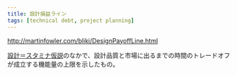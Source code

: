 ```yaml
---
title: 設計損益ライン
tags: [technical debt, project planning]
---
```


http://martinfowler.com/bliki/DesignPayoffLine.html

[設計＝スタミナ仮説](/DesignStaminaHypothesis)のなかで、設計品質と市場に出るまでの時間のトレードオフが成立する機能量の上限を示したもの。
